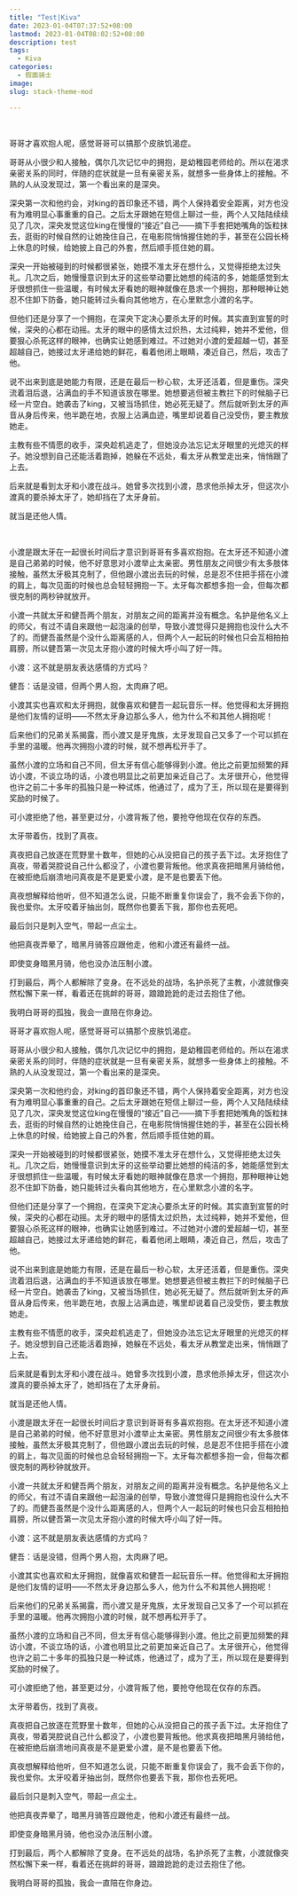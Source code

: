 ```yaml
---
title: "Test|Kiva"
date: 2023-01-04T07:37:52+08:00
lastmod: 2023-01-04T08:02:52+08:00
description: test
tags:
  - Kiva
categories:
  - 假面骑士
image: 
slug: stack-theme-mod

---
```



<br>

哥哥才喜欢抱人呢，感觉哥哥可以搞那个皮肤饥渴症。

哥哥从小很少和人接触，偶尔几次记忆中的拥抱，是幼稚园老师给的。所以在渴求亲密关系的同时，伴随的症状就是一旦有亲密关系，就想多一些身体上的接触。不熟的人从没发现过，第一个看出来的是深央。

深央第一次和他约会，对king的首印象还不错，两个人保持着安全距离，对方也没有为难明显心事重重的自己。之后太牙跟她在短信上聊过一些，两个人又陆陆续续见了几次，深央发觉这位king在慢慢的“接近”自己——摘下手套把她嘴角的饭粒抹去，逛街的时候自然的让她挽住自己，在电影院悄悄握住她的手，甚至在公园长椅上休息的时候，给她披上自己的外套，然后顺手揽住她的肩。

深央一开始被碰到的时候都很紧张，她摸不准太牙在想什么，又觉得拒绝太过失礼。几次之后，她慢慢意识到太牙的这些举动要比她想的纯洁的多，她能感觉到太牙很想抓住一些温暖，有时候太牙看她的眼神就像在恳求一个拥抱，那种眼神让她忍不住卸下防备，她只能转过头看向其他地方，在心里默念小渡的名字。

但他们还是分享了一个拥抱，在深央下定决心要杀太牙的时候。其实直到宣誓的时候，深央的心都在动摇。太牙的眼中的感情太过炽热，太过纯粹，她并不爱他，但要狠心杀死这样的眼神，也确实让她感到难过。不过她对小渡的爱超越一切，甚至超越自己，她接过太牙递给她的鲜花，看着他闭上眼睛，凑近自己，然后，攻击了他。

说不出来到底是她能力有限，还是在最后一秒心软，太牙还活着，但是重伤。深央流着泪后退，沾满血的手不知道该放在哪里。她想要逃但被主教拦下的时候脑子已经一片空白。她袭击了king，又被当场抓住，她必死无疑了。然后就听到太牙的声音从身后传来，他半跪在地，衣服上沾满血迹，嘴里却说着自己没受伤，要主教放她走。

主教有些不情愿的收手，深央趁机逃走了，但她没办法忘记太牙眼里的光熄灭的样子。她没想到自己还能活着跑掉，她躲在不远处，看太牙从教堂走出来，悄悄跟了上去。

后来就是看到太牙和小渡在战斗。她曾多次找到小渡，恳求他杀掉太牙，但这次小渡真的要杀掉太牙了，她却挡在了太牙身前。

就当是还他人情。

<br>

小渡是跟太牙在一起很长时间后才意识到哥哥有多喜欢抱抱。在太牙还不知道小渡是自己弟弟的时候，他不好意思对小渡举止太亲密。男性朋友之间很少有太多肢体接触，虽然太牙极其克制了，但他跟小渡出去玩的时候，总是忍不住把手搭在小渡的肩上，每次见面的时候也总会轻轻拥抱一下。太牙每次都想多抱一会，但每次都很克制的两秒钟就放开。

小渡一共就太牙和健吾两个朋友，对朋友之间的距离并没有概念。名护是他名义上的师父，有过不请自来跟他一起泡澡的创举，导致小渡觉得只是拥抱也没什么大不了的。而健吾虽然是个没什么距离感的人，但两个人一起玩的时候也只会互相拍拍肩膀，所以健吾第一次见太牙抱小渡的时候大呼小叫了好一阵。

小渡：这不就是朋友表达感情的方式吗？

健吾：话是没错，但两个男人抱，太肉麻了吧。

小渡其实也喜欢和太牙拥抱，就像喜欢和健吾一起玩音乐一样。他觉得和太牙拥抱是他们友情的证明——不然太牙身边那么多人，他为什么不和其他人拥抱呢！

后来他们的兄弟关系揭露，而小渡又是牙鬼族，太牙发现自己又多了一个可以抓在手里的温暖。他再次拥抱小渡的时候，就不想再松开手了。

虽然小渡的立场和自己不同，但太牙有信心能够得到小渡。他比之前更加频繁的拜访小渡，不谈立场的话，小渡也明显比之前更加亲近自己了。太牙很开心，他觉得也许之前二十多年的孤独只是一种试炼，他通过了，成为了王，所以现在是要得到奖励的时候了。

可小渡拒绝了他，甚至更过分，小渡背叛了他，要抢夺他现在仅存的东西。

太牙带着伤，找到了真夜。

真夜把自己放逐在荒野里十数年，但她的心从没把自己的孩子丢下过。太牙抱住了真夜，带着哭腔说自己什么都没了，小渡也要背叛他。他求真夜把暗黑月骑给他，在被拒绝后崩溃地问真夜是不是更爱小渡，是不是也要丢下他。

真夜想解释给他听，但不知道怎么说，只能不断重复你误会了，我不会丢下你的，我也爱你。太牙咬着牙抽出剑，既然你也要丢下我，那你也去死吧。

最后剑只是刺入空气，带起一点尘土。

他把真夜弄晕了，暗黑月骑答应跟他走，他和小渡还有最终一战。

即使变身暗黑月骑，他也没办法压制小渡。

打到最后，两个人都解除了变身。在不远处的战场，名护杀死了主教，小渡就像突然松懈下来一样，看着还在挑衅的哥哥，踉踉跄跄的走过去抱住了他。

我明白哥哥的孤独，我会一直陪在你身边。

哥哥才喜欢抱人呢，感觉哥哥可以搞那个皮肤饥渴症。

哥哥从小很少和人接触，偶尔几次记忆中的拥抱，是幼稚园老师给的。所以在渴求亲密关系的同时，伴随的症状就是一旦有亲密关系，就想多一些身体上的接触。不熟的人从没发现过，第一个看出来的是深央。

深央第一次和他约会，对king的首印象还不错，两个人保持着安全距离，对方也没有为难明显心事重重的自己。之后太牙跟她在短信上聊过一些，两个人又陆陆续续见了几次，深央发觉这位king在慢慢的“接近”自己——摘下手套把她嘴角的饭粒抹去，逛街的时候自然的让她挽住自己，在电影院悄悄握住她的手，甚至在公园长椅上休息的时候，给她披上自己的外套，然后顺手揽住她的肩。

深央一开始被碰到的时候都很紧张，她摸不准太牙在想什么，又觉得拒绝太过失礼。几次之后，她慢慢意识到太牙的这些举动要比她想的纯洁的多，她能感觉到太牙很想抓住一些温暖，有时候太牙看她的眼神就像在恳求一个拥抱，那种眼神让她忍不住卸下防备，她只能转过头看向其他地方，在心里默念小渡的名字。

但他们还是分享了一个拥抱，在深央下定决心要杀太牙的时候。其实直到宣誓的时候，深央的心都在动摇。太牙的眼中的感情太过炽热，太过纯粹，她并不爱他，但要狠心杀死这样的眼神，也确实让她感到难过。不过她对小渡的爱超越一切，甚至超越自己，她接过太牙递给她的鲜花，看着他闭上眼睛，凑近自己，然后，攻击了他。

说不出来到底是她能力有限，还是在最后一秒心软，太牙还活着，但是重伤。深央流着泪后退，沾满血的手不知道该放在哪里。她想要逃但被主教拦下的时候脑子已经一片空白。她袭击了king，又被当场抓住，她必死无疑了。然后就听到太牙的声音从身后传来，他半跪在地，衣服上沾满血迹，嘴里却说着自己没受伤，要主教放她走。

主教有些不情愿的收手，深央趁机逃走了，但她没办法忘记太牙眼里的光熄灭的样子。她没想到自己还能活着跑掉，她躲在不远处，看太牙从教堂走出来，悄悄跟了上去。

后来就是看到太牙和小渡在战斗。她曾多次找到小渡，恳求他杀掉太牙，但这次小渡真的要杀掉太牙了，她却挡在了太牙身前。

就当是还他人情。

小渡是跟太牙在一起很长时间后才意识到哥哥有多喜欢抱抱。在太牙还不知道小渡是自己弟弟的时候，他不好意思对小渡举止太亲密。男性朋友之间很少有太多肢体接触，虽然太牙极其克制了，但他跟小渡出去玩的时候，总是忍不住把手搭在小渡的肩上，每次见面的时候也总会轻轻拥抱一下。太牙每次都想多抱一会，但每次都很克制的两秒钟就放开。

小渡一共就太牙和健吾两个朋友，对朋友之间的距离并没有概念。名护是他名义上的师父，有过不请自来跟他一起泡澡的创举，导致小渡觉得只是拥抱也没什么大不了的。而健吾虽然是个没什么距离感的人，但两个人一起玩的时候也只会互相拍拍肩膀，所以健吾第一次见太牙抱小渡的时候大呼小叫了好一阵。

小渡：这不就是朋友表达感情的方式吗？

健吾：话是没错，但两个男人抱，太肉麻了吧。

小渡其实也喜欢和太牙拥抱，就像喜欢和健吾一起玩音乐一样。他觉得和太牙拥抱是他们友情的证明——不然太牙身边那么多人，他为什么不和其他人拥抱呢！

后来他们的兄弟关系揭露，而小渡又是牙鬼族，太牙发现自己又多了一个可以抓在手里的温暖。他再次拥抱小渡的时候，就不想再松开手了。

虽然小渡的立场和自己不同，但太牙有信心能够得到小渡。他比之前更加频繁的拜访小渡，不谈立场的话，小渡也明显比之前更加亲近自己了。太牙很开心，他觉得也许之前二十多年的孤独只是一种试炼，他通过了，成为了王，所以现在是要得到奖励的时候了。

可小渡拒绝了他，甚至更过分，小渡背叛了他，要抢夺他现在仅存的东西。

太牙带着伤，找到了真夜。

真夜把自己放逐在荒野里十数年，但她的心从没把自己的孩子丢下过。太牙抱住了真夜，带着哭腔说自己什么都没了，小渡也要背叛他。他求真夜把暗黑月骑给他，在被拒绝后崩溃地问真夜是不是更爱小渡，是不是也要丢下他。

真夜想解释给他听，但不知道怎么说，只能不断重复你误会了，我不会丢下你的，我也爱你。太牙咬着牙抽出剑，既然你也要丢下我，那你也去死吧。

最后剑只是刺入空气，带起一点尘土。

他把真夜弄晕了，暗黑月骑答应跟他走，他和小渡还有最终一战。

即使变身暗黑月骑，他也没办法压制小渡。

打到最后，两个人都解除了变身。在不远处的战场，名护杀死了主教，小渡就像突然松懈下来一样，看着还在挑衅的哥哥，踉踉跄跄的走过去抱住了他。

我明白哥哥的孤独，我会一直陪在你身边。
<br>
